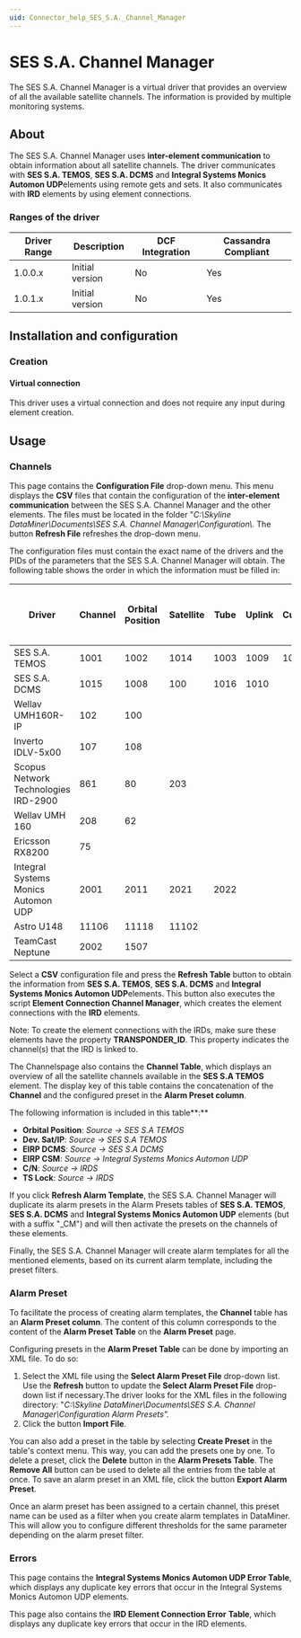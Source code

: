 ```yaml
---
uid: Connector_help_SES_S.A._Channel_Manager
---
```


# SES S.A. Channel Manager

The SES S.A. Channel Manager is a virtual driver that provides an overview of all the available satellite channels. The information is provided by multiple monitoring systems.

## About

The SES S.A. Channel Manager uses **inter-element communication** to obtain information about all satellite channels. The driver communicates with **SES S.A. TEMOS**, **SES S.A. DCMS** and **Integral Systems Monics Automon UDP**elements using remote gets and sets. It also communicates with **IRD** elements by using element connections.

### Ranges of the driver

| **Driver Range** | **Description** | **DCF Integration** | **Cassandra Compliant** |
|------------------|-----------------|---------------------|-------------------------|
| 1.0.0.x          | Initial version | No                  | Yes                     |
| 1.0.1.x          | Initial version | No                  | Yes                     |

## Installation and configuration

### Creation

#### Virtual connection

This driver uses a virtual connection and does not require any input during element creation.

## Usage

### Channels

This page contains the **Configuration File** drop-down menu. This menu displays the **CSV** files that contain the configuration of the **inter-element communication** between the SES S.A. Channel Manager and the other elements. The files must be located in the folder "*C:\Skyline DataMiner\Documents\SES S.A. Channel Manager\Configuration\\.* The button **Refresh File** refreshes the drop-down menu.

The configuration files must contain the exact name of the drivers and the PIDs of the parameters that the SES S.A. Channel Manager will obtain. The following table shows the order in which the information must be filled in:

| **Driver**                           | **Channel** | **Orbital Position** | **Satellite** | **Tube** | **Uplink** | **Customer** | **Deviation** | **ULF** | **ULPol** | **DLF** | **DLFPol** | **ChainUplink** | **Modulation** | **DCMS Name** | **DCMS Channel Key** | **EIRP DCMS** | **EIRP CSM** | **C/N** | **Eb/No** | **TsLock** | **Monics CM Updates** | **Time Since Last EIRP Update** | **Last Modified EIRP** | **Time since last update** |
|--------------------------------------|-------------|----------------------|---------------|----------|------------|--------------|---------------|---------|-----------|---------|------------|-----------------|----------------|---------------|----------------------|---------------|--------------|---------|-----------|------------|-----------------------|---------------------------------|------------------------|----------------------------|
| SES S.A. TEMOS                       | 1001        | 1002                 | 1014          | 1003     | 1009       | 1012         | 1026          | 1005    | 1006      | 1007    | 1008       | 1010            | 1013           | 1030          | 1031                 |               |              |         |           |            |                       |                                 |                        |                            |
| SES S.A. DCMS                        | 1015        | 1008                 | 100           | 1016     | 1010       |              |               |         |           |         |            |                 |                |               |                      |               |              |         |           |            |                       |                                 |                        |                            |
| Wellav UMH160R-IP                    | 102         | 100                  |               |          |            |              |               |         |           |         |            |                 |                |               |                      |               |              |         |           |            |                       |                                 |                        |                            |
| Inverto IDLV-5x00                    | 107         | 108                  |               |          |            |              |               |         |           |         |            |                 |                |               |                      |               |              |         |           |            |                       |                                 |                        |                            |
| Scopus Network Technologies IRD-2900 | 861         | 80                   | 203           |          |            |              |               |         |           |         |            |                 |                |               |                      |               |              |         |           |            |                       |                                 |                        |                            |
| Wellav UMH 160                       | 208         | 62                   |               |          |            |              |               |         |           |         |            |                 |                |               |                      |               |              |         |           |            |                       |                                 |                        |                            |
| Ericsson RX8200                      | 75          |                      |               |          |            |              |               |         |           |         |            |                 |                |               |                      |               |              |         |           |            |                       |                                 |                        |                            |
| Integral Systems Monics Automon UDP  | 2001        | 2011                 | 2021          | 2022     |            |              |               |         |           |         |            |                 |                |               |                      |               |              |         |           |            |                       |                                 |                        |                            |
| Astro U148                           | 11106       | 11118                | 11102         |          |            |              |               |         |           |         |            |                 |                |               |                      |               |              |         |           |            |                       |                                 |                        |                            |
| TeamCast Neptune                     | 2002        | 1507                 |               |          |            |              |               |         |           |         |            |                 |                |               |                      |               |              |         |           |            |                       |                                 |                        |                            |

Select a **CSV** configuration file and press the **Refresh Table** button to obtain the information from **SES S.A. TEMOS**, **SES S.A. DCMS** and **Integral Systems Monics Automon UDP**elements. This button also executes the script **Element Connection Channel Manager**, which creates the element connections with the **IRD** elements.

Note: To create the element connections with the IRDs, make sure these elements have the property **TRANSPONDER_ID**. This property indicates the channel(s) that the IRD is linked to.

The Channelspage also contains the **Channel Table**, which displays an overview of all the satellite channels available in the **SES S.A TEMOS** element. The display key of this table contains the concatenation of the **Channel** and the configured preset in the **Alarm Preset column**.

The following information is included in this table**:**

- **Orbital Position**: *Source -\> SES S.A TEMOS*
- **Dev. Sat/IP**: *Source -\> SES S.A TEMOS*
- **EIRP DCMS**: *Source -\> SES S.A DCMS*
- **EIRP CSM**: *Source -\> Integral Systems Monics Automon UDP*
- **C/N**: *Source -\> IRDS*
- **TS Lock**: *Source -\> IRDS*

If you click **Refresh Alarm Template**, the SES S.A. Channel Manager will duplicate its alarm presets in the Alarm Presets tables of **SES S.A. TEMOS**, **SES S.A. DCMS** and **Integral Systems Monics Automon UDP** elements (but with a suffix "\_CM") and will then activate the presets on the channels of these elements.

Finally, the SES S.A. Channel Manager will create alarm templates for all the mentioned elements, based on its current alarm template, including the preset filters.

### Alarm Preset

To facilitate the process of creating alarm templates, the **Channel** table has an **Alarm Preset column**. The content of this column corresponds to the content of the **Alarm Preset Table** on the **Alarm Preset** page.

Configuring presets in the **Alarm Preset Table** can be done by importing an XML file. To do so:

1.  Select the XML file using the **Select Alarm Preset File** drop-down list. Use the **Refresh** button to update the **Select Alarm Preset File** drop-down list if necessary.The driver looks for the XML files in the following directory: "*C:\Skyline DataMiner\Documents\SES S.A. Channel Manager\Configuration Alarm Presets".*
2.  Click the button **Import File**.

You can also add a preset in the table by selecting **Create Preset** in the table's context menu. This way, you can add the presets one by one. To delete a preset, click the **Delete** button in the **Alarm Presets Table**. The **Remove All** button can be used to delete all the entries from the table at once. To save an alarm preset in an XML file, click the button **Export Alarm Preset**.

Once an alarm preset has been assigned to a certain channel, this preset name can be used as a filter when you create alarm templates in DataMiner. This will allow you to configure different thresholds for the same parameter depending on the alarm preset filter.

### Errors

This page contains the **Integral Systems Monics Automon UDP Error Table**, which displays any duplicate key errors that occur in the Integral Systems Monics Automon UDP elements.

This page also contains the **IRD Element Connection Error** **Table**, which displays any duplicate key errors that occur in the IRD elements.
